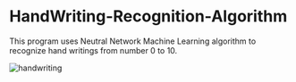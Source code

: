 # HandWriting-Recognition-Algorithm
This program uses Neutral Network Machine Learning algorithm to recognize hand writings from number 0 to 10.

![handwriting](https://cloud.githubusercontent.com/assets/10996578/8815694/ad6945b6-2fea-11e5-9cea-d74b3aa62172.jpg)
